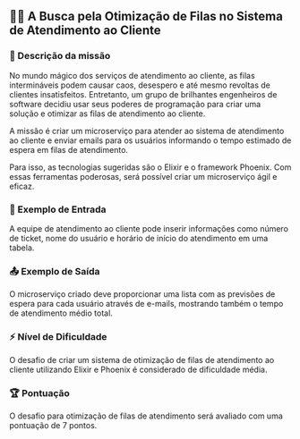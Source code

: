 ## 🧙‍♂️ A Busca pela Otimização de Filas no Sistema de Atendimento ao Cliente

### 📜 Descrição da missão

No mundo mágico dos serviços de atendimento ao cliente, as filas intermináveis podem causar caos, desespero e até mesmo revoltas de clientes insatisfeitos. Entretanto, um grupo de brilhantes engenheiros de software decidiu usar seus poderes de programação para criar uma solução e otimizar as filas de atendimento ao cliente.

A missão é criar um microserviço para atender ao sistema de atendimento ao cliente e enviar emails para os usuários informando o tempo estimado de espera em filas de atendimento.

Para isso, as tecnologias sugeridas são o Elixir e o framework Phoenix. Com essas ferramentas poderosas, será possível criar um microserviço ágil e eficaz. 

### 🎯 Exemplo de Entrada

A equipe de atendimento ao cliente pode inserir informações como número de ticket, nome do usuário e horário de início do atendimento em uma tabela.

### 📤 Exemplo de Saída

O microserviço criado deve proporcionar uma lista com as previsões de espera para cada usuário através de e-mails, mostrando também o tempo de atendimento médio total. 

### ⚡ Nível de Dificuldade

O desafio de criar um sistema de otimização de filas de atendimento ao cliente utilizando Elixir e Phoenix é considerado de dificuldade média. 

### 🏆 Pontuação

O desafio para otimização de filas de atendimento será avaliado com uma pontuação de 7 pontos.